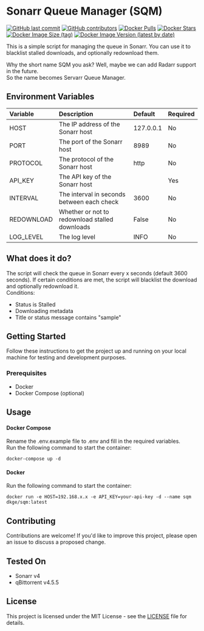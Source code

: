 # Sonarr Queue Manager (SQM)

[![GitHub last commit](https://img.shields.io/github/last-commit/MrDKGE/SQM-Python)](https://github.com/MrDKGE/SQM-Python)
[![GitHub contributors](https://img.shields.io/github/contributors/MrDKGE/SQM-Python)](https://github.com/MrDKGE/SQM-Python/graphs/contributors)
[![Docker Pulls](https://img.shields.io/docker/pulls/dkge/sqm.svg)](https://hub.docker.com/r/dkge/sqm)
[![Docker Stars](https://img.shields.io/docker/stars/dkge/sqm.svg)](https://hub.docker.com/r/dkge/sqm)
[![Docker Image Size (tag)](https://img.shields.io/docker/image-size/dkge/sqm/latest)](https://hub.docker.com/r/dkge/sqm)
[![Docker Image Version (latest by date)](https://img.shields.io/docker/v/dkge/sqm)](https://hub.docker.com/r/dkge/sqm)

This is a simple script for managing the queue in Sonarr. You can use it to blacklist stalled downloads, and optionally redownload them.

Why the short name SQM you ask? Well, maybe we can add Radarr support in the future.  
So the name becomes Servarr Queue Manager.

## Environment Variables

| Variable   | Description                                    | Default   | Required |
|:-----------|:-----------------------------------------------|:----------|:---------|
| HOST       | The IP address of the Sonarr host              | 127.0.0.1 | No       |
| PORT       | The port of the Sonarr host                    | 8989      | No       |
| PROTOCOL   | The protocol of the Sonarr host                | http      | No       |
| API_KEY    | The API key of the Sonarr host                 |           | Yes      |
| INTERVAL   | The interval in seconds between each check     | 3600      | No       |
| REDOWNLOAD | Whether or not to redownload stalled downloads | False     | No       |
| LOG_LEVEL  | The log level                                  | INFO      | No       |

## What does it do?

The script will check the queue in Sonarr every x seconds (default 3600 seconds).
If certain conditions are met, the script will blacklist the download and optionally redownload it.  
Conditions:

- Status is Stalled
- Downloading metadata
- Title or status message contains "sample"

## Getting Started

Follow these instructions to get the project up and running on your local machine for testing and development purposes.

### Prerequisites

- Docker
- Docker Compose (optional)

## Usage

#### Docker Compose

Rename the .env.example file to .env and fill in the required variables.  
Run the following command to start the container:

```
docker-compose up -d
```

#### Docker

Run the following command to start the container:

```
docker run -e HOST=192.168.x.x -e API_KEY=your-api-key -d --name sqm dkge/sqm:latest
```

## Contributing

Contributions are welcome! If you'd like to improve this project, please open an issue to discuss a proposed change.

## Tested On

* Sonarr v4
* qBittorrent v4.5.5

## License

This project is licensed under the MIT License - see the [LICENSE](LICENSE) file for details. 